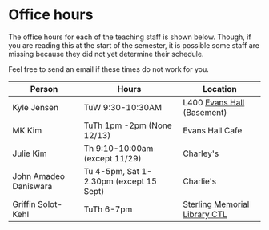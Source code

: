 # Office hours


The office hours for each of the teaching staff is shown 
below. Though, if you are reading this at the start of 
the semester, it is possible some staff are missing because
they did not yet determine their schedule.

Feel free to send an email if these times do not work for you.

| Person      | Hours                                                                    |Location|
| ----------- | ------------------------------------------------------------------------ |--------|
| Kyle Jensen | TuW 9:30-10:30AM| L400 [Evans Hall](https://map.yale.edu/place/building/EVANS) (Basement)|
| MK Kim  | TuTh 1pm -2pm (None 12/13) | Evans Hall Cafe |
| Julie Kim | Th 9:10-10:00am (except 11/29) | Charley's |
| John Amadeo Daniswara | Tu 4-5pm, Sat 1-2.30pm (except 15 Sept) | Charlie's |
| Griffin Solot-Kehl | TuTh 6-7pm| [Sterling Memorial Library CTL](https://ctl.yale.edu/Directions) |

